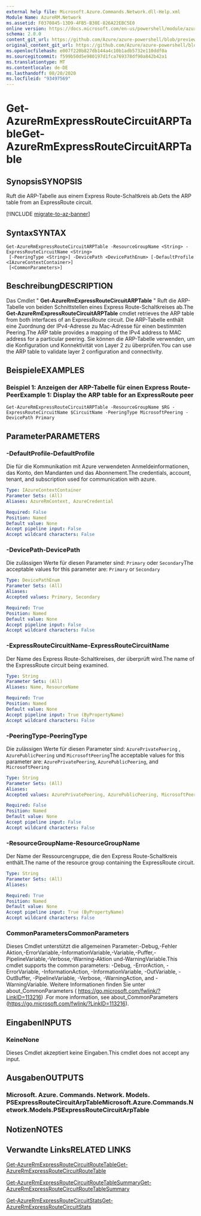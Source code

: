 ```yaml
---
external help file: Microsoft.Azure.Commands.Network.dll-Help.xml
Module Name: AzureRM.Network
ms.assetid: F0370845-13D9-4FB5-B30E-826A22EBC5E0
online version: https://docs.microsoft.com/en-us/powershell/module/azurerm.network/get-azurermexpressroutecircuitarptable
schema: 2.0.0
content_git_url: https://github.com/Azure/azure-powershell/blob/preview/src/ResourceManager/Network/Commands.Network/help/Get-AzureRmExpressRouteCircuitARPTable.md
original_content_git_url: https://github.com/Azure/azure-powershell/blob/preview/src/ResourceManager/Network/Commands.Network/help/Get-AzureRmExpressRouteCircuitARPTable.md
ms.openlocfilehash: e007f220b827db144a4c10b1adb5732e110ddf0a
ms.sourcegitcommit: f599b50d5e980197d1fca769378df90a842b42a1
ms.translationtype: MT
ms.contentlocale: de-DE
ms.lasthandoff: 08/20/2020
ms.locfileid: "93497569"
---
```

# <span data-ttu-id="add29-101">Get-AzureRmExpressRouteCircuitARPTable</span><span class="sxs-lookup"><span data-stu-id="add29-101">Get-AzureRmExpressRouteCircuitARPTable</span></span>

## <span data-ttu-id="add29-102">Synopsis</span><span class="sxs-lookup"><span data-stu-id="add29-102">SYNOPSIS</span></span>
<span data-ttu-id="add29-103">Ruft die ARP-Tabelle aus einem Express Route-Schaltkreis ab.</span><span class="sxs-lookup"><span data-stu-id="add29-103">Gets the ARP table from an ExpressRoute circuit.</span></span>

[!INCLUDE [migrate-to-az-banner](../../includes/migrate-to-az-banner.md)]

## <span data-ttu-id="add29-104">Syntax</span><span class="sxs-lookup"><span data-stu-id="add29-104">SYNTAX</span></span>

```
Get-AzureRmExpressRouteCircuitARPTable -ResourceGroupName <String> -ExpressRouteCircuitName <String>
 [-PeeringType <String>] -DevicePath <DevicePathEnum> [-DefaultProfile <IAzureContextContainer>]
 [<CommonParameters>]
```

## <span data-ttu-id="add29-105">Beschreibung</span><span class="sxs-lookup"><span data-stu-id="add29-105">DESCRIPTION</span></span>
<span data-ttu-id="add29-106">Das Cmdlet " **Get-AzureRmExpressRouteCircuitARPTable** " Ruft die ARP-Tabelle von beiden Schnittstellen eines Express Route-Schaltkreises ab.</span><span class="sxs-lookup"><span data-stu-id="add29-106">The **Get-AzureRmExpressRouteCircuitARPTable** cmdlet retrieves the ARP table from both interfaces of an ExpressRoute circuit.</span></span> <span data-ttu-id="add29-107">Die ARP-Tabelle enthält eine Zuordnung der IPv4-Adresse zu Mac-Adresse für einen bestimmten Peering.</span><span class="sxs-lookup"><span data-stu-id="add29-107">The ARP table provides a mapping of the IPv4 address to MAC address for a particular peering.</span></span> <span data-ttu-id="add29-108">Sie können die ARP-Tabelle verwenden, um die Konfiguration und Konnektivität von Layer 2 zu überprüfen.</span><span class="sxs-lookup"><span data-stu-id="add29-108">You can use the ARP table to validate layer 2 configuration and connectivity.</span></span>

## <span data-ttu-id="add29-109">Beispiele</span><span class="sxs-lookup"><span data-stu-id="add29-109">EXAMPLES</span></span>

### <span data-ttu-id="add29-110">Beispiel 1: Anzeigen der ARP-Tabelle für einen Express Route-Peer</span><span class="sxs-lookup"><span data-stu-id="add29-110">Example 1: Display the ARP table for an ExpressRoute peer</span></span>
```
Get-AzureRmExpressRouteCircuitARPTable -ResourceGroupName $RG -ExpressRouteCircuitName $CircuitName -PeeringType MicrosoftPeering -DevicePath Primary
```

## <span data-ttu-id="add29-111">Parameter</span><span class="sxs-lookup"><span data-stu-id="add29-111">PARAMETERS</span></span>

### <span data-ttu-id="add29-112">-DefaultProfile</span><span class="sxs-lookup"><span data-stu-id="add29-112">-DefaultProfile</span></span>
<span data-ttu-id="add29-113">Die für die Kommunikation mit Azure verwendeten Anmeldeinformationen, das Konto, den Mandanten und das Abonnement.</span><span class="sxs-lookup"><span data-stu-id="add29-113">The credentials, account, tenant, and subscription used for communication with azure.</span></span>

```yaml
Type: IAzureContextContainer
Parameter Sets: (All)
Aliases: AzureRmContext, AzureCredential

Required: False
Position: Named
Default value: None
Accept pipeline input: False
Accept wildcard characters: False
```

### <span data-ttu-id="add29-114">-DevicePath</span><span class="sxs-lookup"><span data-stu-id="add29-114">-DevicePath</span></span>
<span data-ttu-id="add29-115">Die zulässigen Werte für diesen Parameter sind: `Primary` oder `Secondary`</span><span class="sxs-lookup"><span data-stu-id="add29-115">The acceptable values for this parameter are: `Primary` or `Secondary`</span></span>

```yaml
Type: DevicePathEnum
Parameter Sets: (All)
Aliases: 
Accepted values: Primary, Secondary

Required: True
Position: Named
Default value: None
Accept pipeline input: False
Accept wildcard characters: False
```

### <span data-ttu-id="add29-116">-ExpressRouteCircuitName</span><span class="sxs-lookup"><span data-stu-id="add29-116">-ExpressRouteCircuitName</span></span>
<span data-ttu-id="add29-117">Der Name des Express Route-Schaltkreises, der überprüft wird.</span><span class="sxs-lookup"><span data-stu-id="add29-117">The name of the ExpressRoute circuit being examined.</span></span>

```yaml
Type: String
Parameter Sets: (All)
Aliases: Name, ResourceName

Required: True
Position: Named
Default value: None
Accept pipeline input: True (ByPropertyName)
Accept wildcard characters: False
```

### <span data-ttu-id="add29-118">-PeeringType</span><span class="sxs-lookup"><span data-stu-id="add29-118">-PeeringType</span></span>
<span data-ttu-id="add29-119">Die zulässigen Werte für diesen Parameter sind: `AzurePrivatePeering` , `AzurePublicPeering` und `MicrosoftPeering`</span><span class="sxs-lookup"><span data-stu-id="add29-119">The acceptable values for this parameter are: `AzurePrivatePeering`, `AzurePublicPeering`, and `MicrosoftPeering`</span></span>

```yaml
Type: String
Parameter Sets: (All)
Aliases: 
Accepted values: AzurePrivatePeering, AzurePublicPeering, MicrosoftPeering

Required: False
Position: Named
Default value: None
Accept pipeline input: False
Accept wildcard characters: False
```

### <span data-ttu-id="add29-120">-ResourceGroupName</span><span class="sxs-lookup"><span data-stu-id="add29-120">-ResourceGroupName</span></span>
<span data-ttu-id="add29-121">Der Name der Ressourcengruppe, die den Express Route-Schaltkreis enthält.</span><span class="sxs-lookup"><span data-stu-id="add29-121">The name of the resource group containing the ExpressRoute circuit.</span></span>

```yaml
Type: String
Parameter Sets: (All)
Aliases: 

Required: True
Position: Named
Default value: None
Accept pipeline input: True (ByPropertyName)
Accept wildcard characters: False
```

### <span data-ttu-id="add29-122">CommonParameters</span><span class="sxs-lookup"><span data-stu-id="add29-122">CommonParameters</span></span>
<span data-ttu-id="add29-123">Dieses Cmdlet unterstützt die allgemeinen Parameter:-Debug,-Fehler Aktion,-ErrorVariable,-InformationVariable,-Variable,-Puffer,-PipelineVariable,-Verbose,-Warning-Aktion und-WarningVariable.</span><span class="sxs-lookup"><span data-stu-id="add29-123">This cmdlet supports the common parameters: -Debug, -ErrorAction, -ErrorVariable, -InformationAction, -InformationVariable, -OutVariable, -OutBuffer, -PipelineVariable, -Verbose, -WarningAction, and -WarningVariable.</span></span> <span data-ttu-id="add29-124">Weitere Informationen finden Sie unter about_CommonParameters ( https://go.microsoft.com/fwlink/?LinkID=113216) .</span><span class="sxs-lookup"><span data-stu-id="add29-124">For more information, see about_CommonParameters (https://go.microsoft.com/fwlink/?LinkID=113216).</span></span>

## <span data-ttu-id="add29-125">Eingaben</span><span class="sxs-lookup"><span data-stu-id="add29-125">INPUTS</span></span>

### <span data-ttu-id="add29-126">Keine</span><span class="sxs-lookup"><span data-stu-id="add29-126">None</span></span>
<span data-ttu-id="add29-127">Dieses Cmdlet akzeptiert keine Eingaben.</span><span class="sxs-lookup"><span data-stu-id="add29-127">This cmdlet does not accept any input.</span></span>

## <span data-ttu-id="add29-128">Ausgaben</span><span class="sxs-lookup"><span data-stu-id="add29-128">OUTPUTS</span></span>

### <span data-ttu-id="add29-129">Microsoft. Azure. Commands. Network. Models. PSExpressRouteCircuitArpTable</span><span class="sxs-lookup"><span data-stu-id="add29-129">Microsoft.Azure.Commands.Network.Models.PSExpressRouteCircuitArpTable</span></span>

## <span data-ttu-id="add29-130">Notizen</span><span class="sxs-lookup"><span data-stu-id="add29-130">NOTES</span></span>

## <span data-ttu-id="add29-131">Verwandte Links</span><span class="sxs-lookup"><span data-stu-id="add29-131">RELATED LINKS</span></span>

[<span data-ttu-id="add29-132">Get-AzureRmExpressRouteCircuitRouteTable</span><span class="sxs-lookup"><span data-stu-id="add29-132">Get-AzureRmExpressRouteCircuitRouteTable</span></span>](Get-AzureRmExpressRouteCircuitRouteTable.md)

[<span data-ttu-id="add29-133">Get-AzureRmExpressRouteCircuitRouteTableSummary</span><span class="sxs-lookup"><span data-stu-id="add29-133">Get-AzureRmExpressRouteCircuitRouteTableSummary</span></span>](Get-AzureRmExpressRouteCircuitRouteTableSummary.md)

[<span data-ttu-id="add29-134">Get-AzureRmExpressRouteCircuitStats</span><span class="sxs-lookup"><span data-stu-id="add29-134">Get-AzureRmExpressRouteCircuitStats</span></span>](Get-AzureRmExpressRouteCircuitStats.md)
